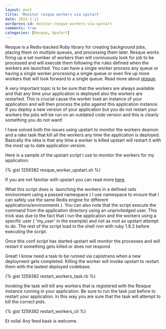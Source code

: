 ```yaml
---
layout: post
title: 'Monitor resque workers via upstart'
date: 2012-1-11
wordpress-id: monitor-resque-workers-via-upstart
comments: true
categories: [Resque, Upstart]
---
```

Resque is a Redis-backed Ruby library for creating background jobs, placing them on multiple queues, and processing them later. Resque works firing up a set number of workers than will coninuously look for job to be processed and will execute them following the rules defined when the workers are launched. You can have a single worker process any queue or having a single worker processing a single queue or even fire up more workers that will look forward to a single queue. Read more about <a href="https://github.com/defunkt/resque" target="_blank">resque</a>.
 <!--more-->
A very important topic is to be sure that the workers are always available and that any time your application is deployed also the workers are restarted. This is crucial cause the worker load an instance of your application and will then process the jobs against this application instance. If you deploy a new version of your application but you do not restart your workers the jobs will be run on an outdated code version and this is clearly something you do not want!<!--more-->

I have solved both the issues using upstart to monitor the workers deamon and a rake task that kill all the workers any time the application is deployed. Basically the idea is that any time a worker is killed upstart will restart it with the most up to date application version.

Here is a sample of the upstart script I use to monitor the workers for my application:

{% gist 1259382 resque_worker_upstart.sh %}

If you are not familiar with upstart you can read more <a href="http://upstart.ubuntu.com/" target="_blank">here</a>.
<p style="text-align: left;">What this script does is  launching the workers in a defined rails environment using a passed namespace ( I use namespace to ensure that I can safely use the same Redis engine for different applications/environments ). You can also note that the script execute the command from the application directory using an unpriviledged user. This trick was due to the fact that I run the application and the workers using a specific user ( 'my_user' in the example) and not as root as upstart attempt to do. The rest of the script load in the shell rvm with ruby 1.9.2 before executing the script.</p>
<p style="text-align: left;">Once this conf script has started upstart will monitor the processes and will restart it something gets killed or does not respond.</p>
<p style="text-align: left;">Great! I know need a task to be runned via capistrano when a new deployment gets completed. Killing the worker will invoke upstart to restart them with the lastest deployed codebase.</p>
<p style="text-align: left;">{% gist 1259382 restart_workers_task.rb %}</p>
<p style="text-align: left;">Invoking the task will kill any workers that is registered with the Resque instance running in your application. Be sure to run the task just before to restart your application. In this way you are sure that the task will attempt to kill the correct pids.</p>
{% gist 1259382 restart_workers_cli %}

Et voila! Any feed bask is welcome.
